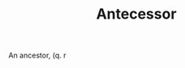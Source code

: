 ---
title: Antecessor
letter: A
permalink: "/definitions/bld-antecessor.html"
body: An ancestor, (q. r
published_at: '2018-07-07'
source: Black's Law Dictionary 2nd Ed (1910)
layout: post
---